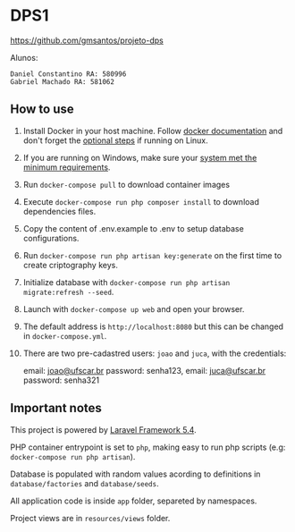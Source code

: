# DPS1

https://github.com/gmsantos/projeto-dps

Alunos:

    Daniel Constantino RA: 580996
    Gabriel Machado RA: 581062

## How to use

1. Install Docker in your host machine. Follow [docker documentation](https://docs.docker.com/engine/installation/) and don't forget the [optional steps](https://docs.docker.com/engine/installation/linux/linux-postinstall/) if running on Linux.
1. If you are running on Windows, make sure your [system met the minimum requirements](https://docs.docker.com/docker-for-windows/install/#what-to-know-before-you-install).
1. Run `docker-compose pull` to download container images
1. Execute `docker-compose run php composer install` to download dependencies files.
1. Copy the content of .env.example to .env to setup database configurations.
1. Run `docker-compose run php artisan key:generate` on the first time to create criptography keys. 
1. Initialize database with `docker-compose run php artisan migrate:refresh --seed`.
1. Launch with `docker-compose up web` and open your browser.
1. The default address is `http://localhost:8080` but this can be changed in `docker-compose.yml`.
1. There are two pre-cadastred users: `joao` and `juca`, with the credentials:

    email: joao@ufscar.br password: senha123,
    email: juca@ufscar.br password: senha321

## Important notes

This project is powered by [Laravel Framework 5.4](https://laravel.com/).

PHP container entrypoint is set to `php`, making easy to run php scripts (e.g: `docker-compose run php artisan`).

Database is populated with random values acording to definitions in `database/factories` and `database/seeds`.

All application code is inside `app` folder, separeted by namespaces.

Project views are in `resources/views` folder.
